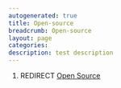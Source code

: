 ```yaml
---
autogenerated: true
title: Open-source
breadcrumb: Open-source
layout: page
categories: 
description: test description
---
```


1.  REDIRECT [Open Source](Open_Source "wikilink")
